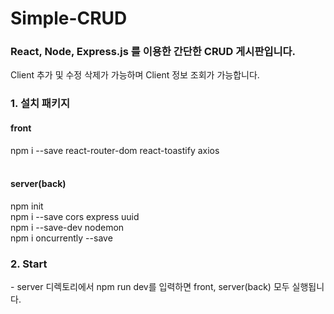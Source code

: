 # Simple-CRUD
<h3>React, Node, Express.js 를 이용한 간단한 CRUD 게시판입니다.</h3>
Client 추가 및 수정 삭제가 가능하며 Client 정보 조회가 가능합니다.
<h3>1. 설치 패키지</h3>
<h4>front</h4>
npm i --save react-router-dom react-toastify axios
<br>
<br>
<h4>server(back)</h4>
npm init
<br>
npm i --save cors express uuid
<br>
npm i --save-dev nodemon
<br>
npm i oncurrently --save
<br>
<h3>2. Start</h3>
- server 디렉토리에서 npm run dev를 입력하면 front, server(back) 모두 실행됩니다.</h4>
